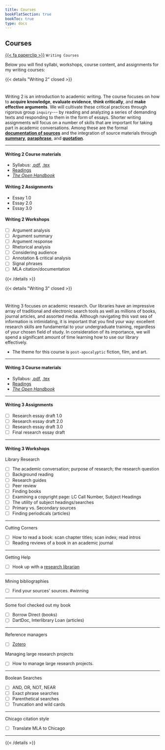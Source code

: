 ```yaml
---
title: Courses
bookFlatSection: true
bookToc: true
type: docs
---
```


## Courses

[{{< fa paperclip >}}]() `Writing Courses`


Below you will find syllabi, workshops, course content, and assignments for my writing courses:

{{< details "Writing 2" closed >}}

#

Writing 2 is an introduction to academic writing. The course focuses on how to **acquire knowledge**, **evaluate evidence**, **think critically**, and **make effective arguments**. We will cultivate these critical practices through rigorous group `inquiry`--- by reading and analyzing a series of demanding texts and responding to them in the form of essays. Shorter writing assignments will focus on a number of skills that are important for taking part in academic conversations. Among these are the formal [**documentation of sources**](/resources/open-handbook/chapter-11/) and the integration of source materials through [**summary**](https://no-silo.com/resources/open-handbook/chapter-8/), [**paraphrase**](https://no-silo.com/resources/open-handbook/chapter-8/), and [**quotation**](https://no-silo.com/resources/open-handbook/chapter-8/).

---

#### Writing 2 Course materials

- Syllabus: [.pdf](/docs/2019F.pdf), [.tex](/docs/2019F.tex)
- [Readings](https://canvas.dartmouth.edu)
- [*The Open Handbook*](/resources/open-handbook/)

#### Writing 2 Assignments

- Essay 1.0
- Essay 2.0
- Essay 3.0

#### Writing 2 Workshops

- [ ] Argument analysis 
- [ ] Argument summary 
- [ ] Argument response 
- [ ] Rhetorical analysis 
- [ ] Considering audience
- [ ] Annotation & critical analysis
- [ ] Signal phrases
- [ ] MLA citation/documentation

{{< /details >}}

{{< details "Writing 3" closed >}}

#

Writing 3 focuses on academic research. Our libraries have an impressive array of traditional and electronic search tools as well as millions of books, journal articles, and assorted media. Although navigating this vast sea of information is intimidating, it is important that you find your way: excellent research skills are fundamental to your undergraduate training, regardless of your chosen field of study. In consideration of its importance, we will spend a significant amount of time learning how to use our library effectively. 

- The theme for this course is `post-apocalyptic` fiction, film, and art.


---

#### Writing 3 Course materials

- Syllabus: [.pdf](/docs/2019F.pdf), [.tex](/docs/2019F.tex)
- [Readings](https://canvas.dartmouth.edu)
- [*The Open Handbook*](/resources/open-handbook/)

---

#### Writing 3 Assignments

- [ ] Research essay draft 1.0
- [ ] Research essay draft 2.0
- [ ] Research essay draft 3.0
- [ ] Final research essay draft

---

#### Writing 3 Workshops

Library Research

- [ ]	The academic conversation; purpose of research; the research question
- [ ]  	Background reading
- [ ]  	Research guides
- [ ]  	Peer review
- [ ]  	Finding books
- [ ]  	Examining a copyright page: LC Call Number, Subject Headings
- [ ]  	The utility of subject headings/searches
- [ ] 	Primary vs. Secondary sources
- [ ]  	Finding periodicals (articles)

---

Cutting Corners

- [ ]  	How to read a book: scan chapter titles; scan index; read intros
- [ ]  	Reading reviews of a book in an academic journal

---

Getting Help

- [ ]  	Hook up with a [research librarian](https://researchguides.dartmouth.edu/subjectlibrarians) 

---

Mining bibliographies

- [ ]	Find your sources' sources. #winning

---

Some fool checked out my book

- [ ]  	Borrow Direct (books)
- [ ]  	DartDoc, Interlibrary Loan (articles)

---

Reference managers

- [ ] 	[Zotero](https://www.zotero.org) 

Managing large research projects

- [ ] How to manage large research projects.

---

Boolean Searches

- [ ] AND, OR, NOT, NEAR 
- [ ] Exact phrase searches
- [ ] Parenthetical searches
- [ ] Truncation and wild cards

---

Chicago citation style

- [ ] Translate MLA to Chicago

---


{{< /details >}}







